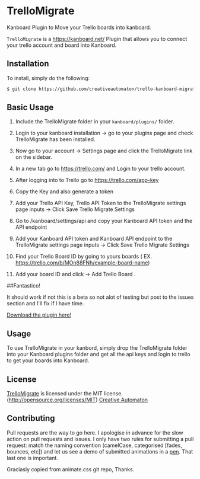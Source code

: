 # TrelloMigrate
 Kanboard Plugin to Move your Trello boards into kanboard.

 `TrelloMigrate` is a https://kanboard.net/ Plugin that allows you to connect your trello account and board into Kanboard.

 ## Installation

 To install, simply do the following:

 ```bash
 $ git clone https://github.com/creativeautomaton/trello-kanboard-migrate.git
 ```

 ## Basic Usage
 1. Include the TrelloMigrate folder in your  `kanboard/plugins/` folder.

 2. Login to your kanboard installation -> go to your plugins page and check TrelloMigrate has been installed.

 3. Now go to your account -> Settings page and click the TrelloMigrate link on the sidebar.

 4. In a new tab go to https://trello.com/ and Login to your trello account.

 5. After logging into to Trello go to https://trello.com/app-key

 6. Copy the Key and also generate a token

 7. Add your Trello API Key, Trello API Token to the TrelloMigrate settings page inputs -> Click Save Trello Migrate Settings

 8. Go to /kanboard/settings/api and copy your Kanboard API token and the API endpoint

 9. Add your Kanboard API token and Kanboard API endpoint to the TrelloMigrate settings page inputs -> Click Save Trello Migrate Settings

 10. Find your Trello Board ID by going to yours boards  ( EX. https://trello.com/b/MOn88FNh/example-board-name)

 11. Add your board ID and click -> Add Trello Board .

 ##Fantastico!

 It should work if not this is a beta so not alot of testing but post to the issues section and I'll fix if I have time.


 [Download the plugin here!](http://creativeautomaton.com/trello-kanboard-migrate/)

 ## Usage
 To use TrelloMigrate in your kanbord, simply drop the TrelloMigrate folder into your Kanboard plugins folder and get all the api keys and login to trello to get your boards into Kanboard.


 ## License
 [TrelloMigrate](http://creativeautomaton.com/trello-kanboard-migrate/) is licensed under the MIT license. (http://opensource.org/licenses/MIT)
 [Creative Automaton](http://creativeautomaton.com/)

 ## Contributing
 Pull requests are the way to go here. I apologise in advance for the slow action on pull requests and issues. I only have two rules for submitting a pull request: match the naming convention (camelCase, categorised [fades, bounces, etc]) and let us see a demo of submitted animations in a [pen](http://codepen.io). That last one is important.

 Graciasly copied from animate.css git repo, Thanks.
